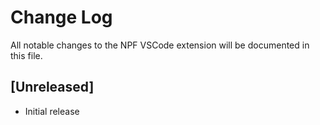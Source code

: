 # Change Log

All notable changes to the NPF VSCode extension will be documented in this file.

## [Unreleased]

- Initial release